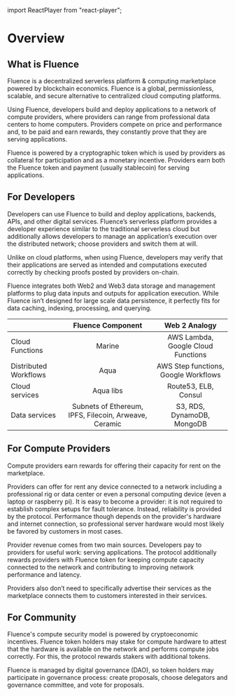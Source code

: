 import ReactPlayer from "react-player";

# Overview

## What is Fluence

Fluence is a decentralized serverless platform & computing marketplace powered by blockchain economics. Fluence is a global, permissionless, scalable, and secure alternative to centralized cloud computing platforms.

Using Fluence, developers build and deploy applications to a network of compute providers, where providers can range from professional data centers to home computers. Providers compete on price and performance and, to be paid and earn rewards, they constantly prove that they are serving applications.

Fluence is powered by a cryptographic token which is used by providers as collateral for participation and as a monetary incentive. Providers earn both the Fluence token and payment (usually stablecoin) for serving applications.

<ReactPlayer controls url="https://youtu.be/JrWw-0CZDaU" width="100%"/>

## For Developers

Developers can use Fluence to build and deploy applications, backends, APIs, and other digital services. Fluence’s serverless platform provides a developer experience similar to the traditional serverless cloud but additionally allows developers to manage an application’s execution over the distributed network; choose providers and switch them at will.

Unlike on cloud platforms, when using Fluence, developers may verify that their applications are served as intended and computations executed correctly by checking proofs posted by providers on-chain.

Fluence integrates both Web2 and Web3 data storage and management platforms to plug data inputs and outputs for application execution. While Fluence isn’t designed for large scale data persistence, it perfectly fits for data caching, indexing, processing, and querying.

|                       |                   Fluence Component                   |             Web 2 Analogy            |
|-----------------------|:-----------------------------------------------------:|:------------------------------------:|
| Cloud Functions       | Marine                                                | AWS Lambda, Google Cloud Functions   |
| Distributed Workflows | Aqua                                                  | AWS Step functions, Google Workflows |
| Cloud services        | Aqua libs                                             | Route53, ELB, Consul                 |
| Data services         | Subnets of Ethereum, IPFS, Filecoin, Arweave, Ceramic | S3, RDS, DynamoDB, MongoDB           |

## For Compute Providers

Compute providers earn rewards for offering their capacity for rent on the marketplace.

Providers can offer for rent any device connected to a network including a professional rig or data center or even a personal computing device (even a laptop or raspberry pi). It is easy to become a provider: it is not required to establish complex setups for fault tolerance. Instead, reliability is provided by the protocol. Performance though depends on the provider's hardware and internet connection, so professional server hardware would most likely be favored by customers in most cases.

Provider revenue comes from two main sources. Developers pay to providers for useful work: serving applications. The protocol additionally rewards providers with Fluence token for keeping compute capacity connected to the network and contributing to improving network performance and latency.

Providers also don’t need to specifically advertise their services as the marketplace connects them to customers interested in their services.


## For Community

Fluence's compute security model is powered by cryptoeconomic incentives. Fluence token holders may stake for compute hardware to attest that the hardware is available on the network and performs compute jobs correctly. For this, the protocol rewards stakers with additional tokens.

Fluence is managed by digital governance (DAO), so token holders may participate in governance process: create proposals, choose delegators and governance committee, and vote for proposals.
